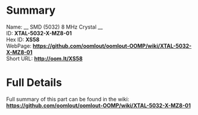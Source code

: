 
Summary
=================
  
Name: __ SMD (5032) 8 MHz Crystal __    
ID: __XTAL-5032-X-MZ8-01__   
Hex ID: __XS58__   
WebPage: __https://github.com/oomlout/oomlout-OOMP/wiki/XTAL-5032-X-MZ8-01__   
Short URL: __http://oom.lt/XS58__   

Full Details
==========================
Full summary of this part can be found in the wiki:   
__https://github.com/oomlout/oomlout-OOMP/wiki/XTAL-5032-X-MZ8-01__    

